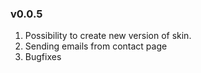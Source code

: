 
### v0.0.5
  1. Possibility to create new version of skin.
  2. Sending emails from contact page
  3. Bugfixes